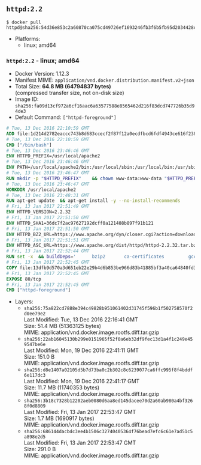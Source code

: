 ## `httpd:2.2`

```console
$ docker pull httpd@sha256:54d36e853c2a60870ca075cd49726ef1693246fb3f6b5fb95d2034428c73ffe8
```

-	Platforms:
	-	linux; amd64

### `httpd:2.2` - linux; amd64

-	Docker Version: 1.12.3
-	Manifest MIME: `application/vnd.docker.distribution.manifest.v2+json`
-	Total Size: **64.8 MB (64794837 bytes)**  
	(compressed transfer size, not on-disk size)
-	Image ID: `sha256:fa09d13cf972a6cf16aac6a63577588e8565462d216f83dcd747726b35d94de3`
-	Default Command: `["httpd-foreground"]`

```dockerfile
# Tue, 13 Dec 2016 22:10:59 GMT
ADD file:1d214d2782eaccc743b8d683ccecf2f87f12a0ecdfbcd6fdf4943ce616f23870 in / 
# Tue, 13 Dec 2016 22:10:59 GMT
CMD ["/bin/bash"]
# Tue, 13 Dec 2016 23:46:46 GMT
ENV HTTPD_PREFIX=/usr/local/apache2
# Tue, 13 Dec 2016 23:46:46 GMT
ENV PATH=/usr/local/apache2/bin:/usr/local/sbin:/usr/local/bin:/usr/sbin:/usr/bin:/sbin:/bin
# Tue, 13 Dec 2016 23:46:47 GMT
RUN mkdir -p "$HTTPD_PREFIX" 	&& chown www-data:www-data "$HTTPD_PREFIX"
# Tue, 13 Dec 2016 23:46:47 GMT
WORKDIR /usr/local/apache2
# Tue, 13 Dec 2016 23:48:31 GMT
RUN apt-get update 	&& apt-get install -y --no-install-recommends 		libapr1 		libaprutil1 		libaprutil1-ldap 		libapr1-dev 		libaprutil1-dev 		libpcre++0 		libssl1.0.0 	&& rm -r /var/lib/apt/lists/*
# Fri, 13 Jan 2017 22:51:49 GMT
ENV HTTPD_VERSION=2.2.32
# Fri, 13 Jan 2017 22:51:50 GMT
ENV HTTPD_SHA1=36dc7f2ac97627192dcff0a121408b897f91b121
# Fri, 13 Jan 2017 22:51:50 GMT
ENV HTTPD_BZ2_URL=https://www.apache.org/dyn/closer.cgi?action=download&filename=httpd/httpd-2.2.32.tar.bz2
# Fri, 13 Jan 2017 22:51:51 GMT
ENV HTTPD_ASC_URL=https://www.apache.org/dist/httpd/httpd-2.2.32.tar.bz2.asc
# Fri, 13 Jan 2017 22:52:44 GMT
RUN set -x 	&& buildDeps=' 		bzip2 		ca-certificates 		gcc 		libpcre++-dev 		libssl-dev 		make 		wget 	' 	&& apt-get update 	&& apt-get install -y --no-install-recommends $buildDeps 	&& rm -r /var/lib/apt/lists/* 		&& wget -O httpd.tar.bz2 "$HTTPD_BZ2_URL" 	&& echo "$HTTPD_SHA1 *httpd.tar.bz2" | sha1sum -c - 	&& wget -O httpd.tar.bz2.asc "$HTTPD_ASC_URL" 	&& export GNUPGHOME="$(mktemp -d)" 	&& gpg --keyserver ha.pool.sks-keyservers.net --recv-keys B1B96F45DFBDCCF974019235193F180AB55D9977 	&& gpg --batch --verify httpd.tar.bz2.asc httpd.tar.bz2 	&& rm -r "$GNUPGHOME" httpd.tar.bz2.asc 		&& mkdir -p src 	&& tar -xvf httpd.tar.bz2 -C src --strip-components=1 	&& rm httpd.tar.bz2 	&& cd src 		&& ./configure 		--prefix="$HTTPD_PREFIX" 		--enable-mods-shared='all ssl ldap cache proxy authn_alias mem_cache file_cache authnz_ldap charset_lite dav_lock disk_cache' 	&& make -j "$(nproc)" 	&& make install 		&& cd .. 	&& rm -r src man manual 		&& sed -ri 		-e 's!^(\s*CustomLog)\s+\S+!\1 /proc/self/fd/1!g' 		-e 's!^(\s*ErrorLog)\s+\S+!\1 /proc/self/fd/2!g' 		"$HTTPD_PREFIX/conf/httpd.conf" 		&& apt-get purge -y --auto-remove $buildDeps
# Fri, 13 Jan 2017 22:52:45 GMT
COPY file:13dfb9d570a3d651eb22e29b4d6b853be966d83b41885bf3a40ca64840fd3db2 in /usr/local/bin/ 
# Fri, 13 Jan 2017 22:52:45 GMT
EXPOSE 80/tcp
# Fri, 13 Jan 2017 22:52:45 GMT
CMD ["httpd-foreground"]
```

-	Layers:
	-	`sha256:75a822cd7888e394c49828b951061402d31745f596b1f502758570f2d0ee79e2`  
		Last Modified: Tue, 13 Dec 2016 22:16:41 GMT  
		Size: 51.4 MB (51363125 bytes)  
		MIME: application/vnd.docker.image.rootfs.diff.tar.gzip
	-	`sha256:22ab16045130b299e0151965f52f0a6eb32df9fec13d1a4f1c249e459547be6e`  
		Last Modified: Mon, 19 Dec 2016 22:41:11 GMT  
		Size: 151.0 B  
		MIME: application/vnd.docker.image.rootfs.diff.tar.gzip
	-	`sha256:d8e1407a02105d5b7d73ba0c2b302c8c6239077ca6ffc995f8f4bddf6e117dc3`  
		Last Modified: Mon, 19 Dec 2016 22:41:17 GMT  
		Size: 11.7 MB (11740353 bytes)  
		MIME: application/vnd.docker.image.rootfs.diff.tar.gzip
	-	`sha256:3b18c7328b12202aeb0080d6aa8ed145dacee70d2a60ab980a4bf3268f0d8809`  
		Last Modified: Fri, 13 Jan 2017 22:53:47 GMT  
		Size: 1.7 MB (1690917 bytes)  
		MIME: application/vnd.docker.image.rootfs.diff.tar.gzip
	-	`sha256:686144dacbdc3ee4b1506c32740405364f76bead7efc6c61e7ad51c5a898e2d5`  
		Last Modified: Fri, 13 Jan 2017 22:53:47 GMT  
		Size: 291.0 B  
		MIME: application/vnd.docker.image.rootfs.diff.tar.gzip
